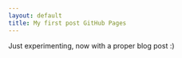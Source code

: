 ```yaml
---
layout: default
title: My first post GitHub Pages
---
```


Just experimenting, now with a proper blog post :)

